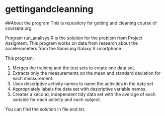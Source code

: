 gettingandcleanning
===================
##About the program
This is repository for getting and cleaning course of coursera.org

Program run_analisys.R is the solution for the problem from Project Assigment. 
This program works on data from research about the accelerometers from the Samsung Galaxy S smartphone. 

This program:
1. Merges the training and the test sets to create one data set.
2. Extracts only the measurements on the mean and standard deviation for each measurement. 
3. Uses descriptive activity names to name the activities in the data set
4. Appropriately labels the data set with descriptive variable names. 
5. Creates a second, independent tidy data set with the average of each variable for each activity and each subject.

You can find the solution in file end.txt. 
